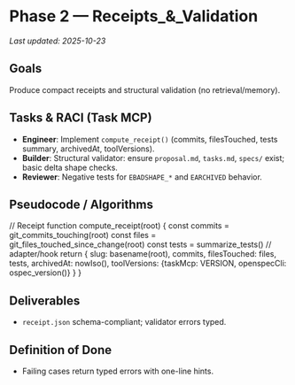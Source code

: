 # Phase 2 — Receipts_&_Validation

_Last updated: 2025-10-23_

## Goals
Produce compact receipts and structural validation (no retrieval/memory).

## Tasks & RACI (Task MCP)
- **Engineer**: Implement `compute_receipt()` (commits, filesTouched, tests summary, archivedAt, toolVersions).
- **Builder**: Structural validator: ensure `proposal.md`, `tasks.md`, `specs/` exist; basic delta shape checks.
- **Reviewer**: Negative tests for `EBADSHAPE_*` and `EARCHIVED` behavior.


## Pseudocode / Algorithms
// Receipt
function compute_receipt(root) {
  const commits = git_commits_touching(root)
  const files = git_files_touched_since_change(root)
  const tests = summarize_tests() // adapter/hook
  return {
    slug: basename(root),
    commits, filesTouched: files,
    tests, archivedAt: nowIso(),
    toolVersions: {taskMcp: VERSION, openspecCli: ospec_version()}
  }
}


## Deliverables
- `receipt.json` schema-compliant; validator errors typed.

## Definition of Done
- Failing cases return typed errors with one-line hints.

